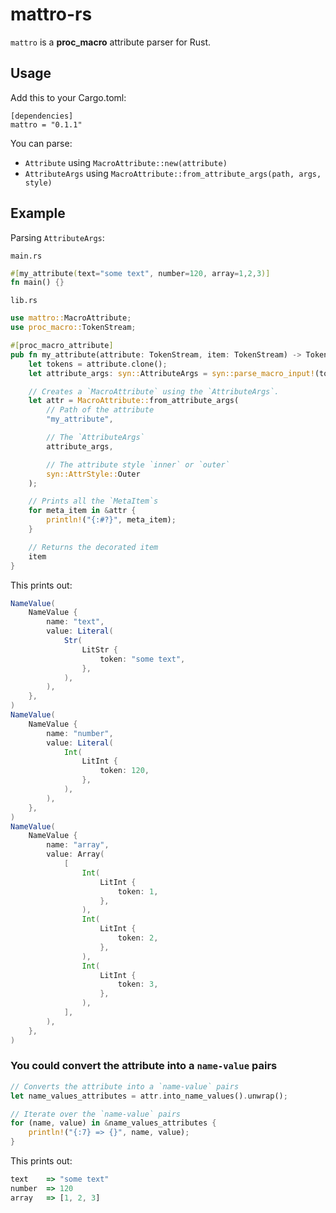 # mattro-rs

`mattro` is a **proc_macro** attribute parser for Rust.

## Usage
Add this to your Cargo.toml:
```
[dependencies]
mattro = "0.1.1"
```

You can parse:
- `Attribute` using `MacroAttribute::new(attribute)`
- `AttributeArgs` using `MacroAttribute::from_attribute_args(path, args, style)`

## Example
Parsing `AttributeArgs`:

`main.rs`
```rust
#[my_attribute(text="some text", number=120, array=1,2,3)]
fn main() {}
```

`lib.rs`
```rust
use mattro::MacroAttribute;
use proc_macro::TokenStream;

#[proc_macro_attribute]
pub fn my_attribute(attribute: TokenStream, item: TokenStream) -> TokenStream {
    let tokens = attribute.clone();
    let attribute_args: syn::AttributeArgs = syn::parse_macro_input!(tokens);

    // Creates a `MacroAttribute` using the `AttributeArgs`.
    let attr = MacroAttribute::from_attribute_args(
        // Path of the attribute
        "my_attribute",

        // The `AttributeArgs`
        attribute_args,

        // The attribute style `inner` or `outer`
        syn::AttrStyle::Outer
    );

    // Prints all the `MetaItem`s
    for meta_item in &attr {
        println!("{:#?}", meta_item);
    }

    // Returns the decorated item
    item
}
```

This prints out:
```scala
NameValue(
    NameValue {
        name: "text",
        value: Literal(
            Str(
                LitStr {
                    token: "some text",
                },
            ),
        ),
    },
)
NameValue(
    NameValue {
        name: "number",
        value: Literal(
            Int(
                LitInt {
                    token: 120,
                },
            ),
        ),
    },
)
NameValue(
    NameValue {
        name: "array",
        value: Array(
            [
                Int(
                    LitInt {
                        token: 1,
                    },
                ),
                Int(
                    LitInt {
                        token: 2,
                    },
                ),
                Int(
                    LitInt {
                        token: 3,
                    },
                ),
            ],
        ),
    },
)
```

### You could convert the attribute into a `name-value` pairs

```rust
// Converts the attribute into a `name-value` pairs
let name_values_attributes = attr.into_name_values().unwrap();

// Iterate over the `name-value` pairs
for (name, value) in &name_values_attributes {
    println!("{:7} => {}", name, value);
}
```

This prints out:
```js
text    => "some text"
number  => 120
array   => [1, 2, 3]
```